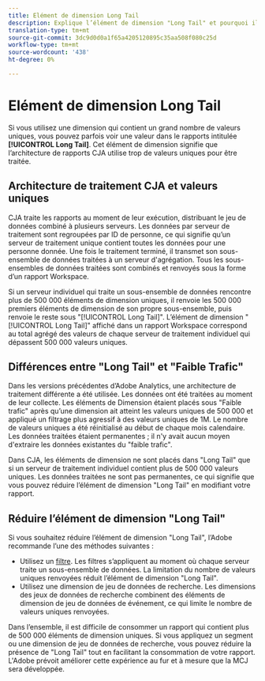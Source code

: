 ```yaml
---
title: Elément de dimension Long Tail
description: Explique l’élément de dimension "Long Tail" et pourquoi il apparaît dans le rapports.
translation-type: tm+mt
source-git-commit: 3dc9d0d0a1f65a4205120895c35aa508f080c25d
workflow-type: tm+mt
source-wordcount: '438'
ht-degree: 0%

---
```



# Elément de dimension Long Tail

Si vous utilisez une dimension qui contient un grand nombre de valeurs uniques, vous pouvez parfois voir une valeur dans le rapports intitulée **[!UICONTROL Long Tail]**. Cet élément de dimension signifie que l’architecture de rapports CJA utilise trop de valeurs uniques pour être traitée.

## Architecture de traitement CJA et valeurs uniques

CJA traite les rapports au moment de leur exécution, distribuant le jeu de données combiné à plusieurs serveurs. Les données par serveur de traitement sont regroupées par ID de personne, ce qui signifie qu’un serveur de traitement unique contient toutes les données pour une personne donnée. Une fois le traitement terminé, il transmet son sous-ensemble de données traitées à un serveur d&#39;agrégation. Tous les sous-ensembles de données traitées sont combinés et renvoyés sous la forme d’un rapport Workspace.

Si un serveur individuel qui traite un sous-ensemble de données rencontre plus de 500 000 éléments de dimension uniques, il renvoie les 500 000 premiers éléments de dimension de son propre sous-ensemble, puis renvoie le reste sous &quot;[!UICONTROL Long Tail]&quot;. L’élément de dimension &quot;[!UICONTROL Long Tail]&quot; affiché dans un rapport Workspace correspond au total agrégé des valeurs de chaque serveur de traitement individuel qui dépassent 500 000 valeurs uniques.

## Différences entre &quot;Long Tail&quot; et &quot;Faible Trafic&quot;

Dans les versions précédentes d’Adobe Analytics, une architecture de traitement différente a été utilisée. Les données ont été traitées au moment de leur collecte. Les éléments de Dimension étaient placés sous &quot;Faible trafic&quot; après qu’une dimension ait atteint les valeurs uniques de 500 000 et appliqué un filtrage plus agressif à des valeurs uniques de 1M. Le nombre de valeurs uniques a été réinitialisé au début de chaque mois calendaire. Les données traitées étaient permanentes ; il n&#39;y avait aucun moyen d&#39;extraire les données existantes du &quot;faible trafic&quot;.

Dans CJA, les éléments de dimension ne sont placés dans &quot;Long Tail&quot; que si un serveur de traitement individuel contient plus de 500 000 valeurs uniques. Les données traitées ne sont pas permanentes, ce qui signifie que vous pouvez réduire l’élément de dimension &quot;Long Tail&quot; en modifiant votre rapport.

## Réduire l’élément de dimension &quot;Long Tail&quot;

Si vous souhaitez réduire l’élément de dimension &quot;Long Tail&quot;, l’Adobe recommande l’une des méthodes suivantes :

* Utilisez un [filtre](/help/components/filters/create-filters.md). Les filtres s’appliquent au moment où chaque serveur traite un sous-ensemble de données. La limitation du nombre de valeurs uniques renvoyées réduit l’élément de dimension &quot;Long Tail&quot;.
* Utilisez une dimension de jeu de données de recherche. Les dimensions des jeux de données de recherche combinent des éléments de dimension de jeu de données de événement, ce qui limite le nombre de valeurs uniques renvoyées.

Dans l’ensemble, il est difficile de consommer un rapport qui contient plus de 500 000 éléments de dimension uniques. Si vous appliquez un segment ou une dimension de jeu de données de recherche, vous pouvez réduire la présence de &quot;Long Tail&quot; tout en facilitant la consommation de votre rapport. L&#39;Adobe prévoit améliorer cette expérience au fur et à mesure que la MCJ sera développée.
